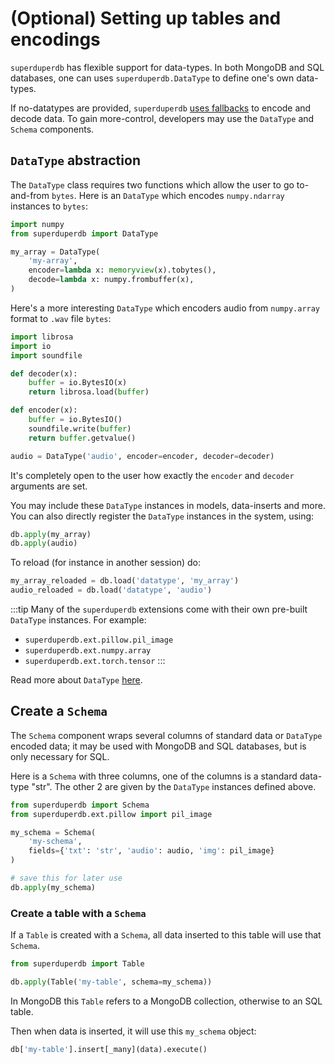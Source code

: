 # (Optional) Setting up tables and encodings

`superduperdb` has flexible support for data-types. In both MongoDB and SQL databases,
one can uses `superduperdb.DataType` to define one's own data-types.

If no-datatypes are provided, `superduperdb` [uses fallbacks](./auto_data_types.md) to encode and decode data.
To gain more-control, developers may use the `DataType` and `Schema` components.

## `DataType` abstraction

The `DataType` class requires two functions which allow the user to go to-and-from `bytes`.
Here is an `DataType` which encodes `numpy.ndarray` instances to `bytes`:

```python
import numpy
from superduperdb import DataType

my_array = DataType(
    'my-array',
    encoder=lambda x: memoryview(x).tobytes(),
    decode=lambda x: numpy.frombuffer(x),
)
```

Here's a more interesting `DataType` which encoders audio from `numpy.array` format to `.wav` file `bytes`:

```python
import librosa
import io
import soundfile

def decoder(x):
    buffer = io.BytesIO(x)
    return librosa.load(buffer)

def encoder(x):
    buffer = io.BytesIO()
    soundfile.write(buffer)
    return buffer.getvalue()

audio = DataType('audio', encoder=encoder, decoder=decoder)
```

It's completely open to the user how exactly the `encoder` and `decoder` arguments are set.

You may include these `DataType` instances in models, data-inserts and more. You can also directly 
register the `DataType` instances in the system, using:

```python
db.apply(my_array)
db.apply(audio)
```

To reload (for instance in another session) do:

```python
my_array_reloaded = db.load('datatype', 'my_array')
audio_reloaded = db.load('datatype', 'audio')
```

:::tip
Many of the `superduperdb` extensions come with their own pre-built `DataType` instances.
For example:

- `superduperdb.ext.pillow.pil_image`
- `superduperdb.ext.numpy.array`
- `superduperdb.ext.torch.tensor`
:::

Read more about `DataType` [here](../apply_api/datatype).

## Create a `Schema`

The `Schema` component wraps several columns of standard data or `DataType` encoded data; it 
may be used with MongoDB and SQL databases, but is only necessary for SQL.

Here is a `Schema` with three columns, one of the columns is a standard data-type "str".
The other 2 are given by the `DataType` instances defined above.

```python
from superduperdb import Schema
from superduperdb.ext.pillow import pil_image

my_schema = Schema(
    'my-schema',
    fields={'txt': 'str', 'audio': audio, 'img': pil_image}
)

# save this for later use
db.apply(my_schema)
```

### Create a table with a `Schema`

If a `Table` is created with a `Schema`, all data inserted to this 
table will use that `Schema`.

```python
from superduperdb import Table

db.apply(Table('my-table', schema=my_schema))
```

In MongoDB this `Table` refers to a MongoDB collection, otherwise
to an SQL table.

Then when data is inserted, it will use this `my_schema` object:

```python
db['my-table'].insert[_many](data).execute()
```